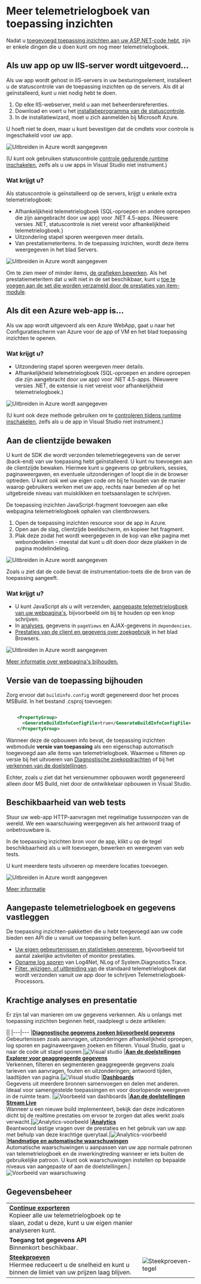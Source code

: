 <properties 
    pageTitle="Kneepjes van toepassing inzichten | Microsoft Azure" 
    description="Na het aan de slag met de toepassing inzichten, als volgt een overzicht van de functies die u kunt verkennen." 
    services="application-insights" 
    documentationCenter=".net"
    authors="alancameronwills" 
    manager="douge"/>

<tags 
    ms.service="application-insights" 
    ms.workload="tbd" 
    ms.tgt_pltfrm="ibiza" 
    ms.devlang="na" 
    ms.topic="article" 
    ms.date="10/27/2016" 
    ms.author="awills"/>

# <a name="more-telemetry-from-application-insights"></a>Meer telemetrielogboek van toepassing inzichten

Nadat u [toegevoegd toepassing inzichten aan uw ASP.NET-code hebt](app-insights-asp-net.md), zijn er enkele dingen die u doen kunt om nog meer telemetrielogboek. 

## <a name="if-your-app-runs-on-your-iis-server-"></a>Als uw app op uw IIS-server wordt uitgevoerd...

Als uw app wordt gehost in IIS-servers in uw besturingselement, installeert u de statuscontrole van de toepassing inzichten op de servers. Als dit al geïnstalleerd, kunt u niet nodig hebt te doen.

1. Op elke IIS-webserver, meld u aan met beheerdersreferenties.
2. Download en voert u het [installatieprogramma van de statuscontrole](http://go.microsoft.com/fwlink/?LinkId=506648).
3. In de installatiewizard, moet u zich aanmelden bij Microsoft Azure.

U hoeft niet te doen, maar u kunt bevestigen dat de cmdlets voor controle is ingeschakeld voor uw app.

![Uitbreiden in Azure wordt aangegeven](./media/app-insights-asp-net-more/025.png)

(U kunt ook gebruiken statuscontrole [controle gedurende runtime inschakelen](app-insights-monitor-performance-live-website-now.md), zelfs als u uw apps in Visual Studio niet instrument.)

### <a name="what-do-you-get"></a>Wat krijgt u?

Als statuscontrole is geïnstalleerd op de servers, krijgt u enkele extra telemetrielogboek:

* Afhankelijkheid telemetrielogboek (SQL-oproepen en andere oproepen die zijn aangebracht door uw app) voor .NET 4.5-apps. (Nieuwere versies .NET, statuscontrole is niet vereist voor afhankelijkheid telemetrielogboek.) 
* Uitzondering stapel sporen weergeven meer details.
* Van prestatiemeteritems. In de toepassing inzichten, wordt deze items weergegeven in het blad Servers. 

![Uitbreiden in Azure wordt aangegeven](./media/app-insights-asp-net-more/070.png)

Om te zien meer of minder items, [de grafieken bewerken](app-insights-metrics-explorer.md). Als het prestatiemeteritem dat u wilt niet in de set beschikbaar, kunt u [toe te voegen aan de set die worden verzameld door de prestaties van item-module](app-insights-performance-counters.md).

## <a name="if-its-an-azure-web-app-"></a>Als dit een Azure web-app is...

Als uw app wordt uitgevoerd als een Azure WebApp, gaat u naar het Configuratiescherm van Azure voor de app of VM en het blad toepassing inzichten te openen. 

### <a name="what-do-you-get"></a>Wat krijgt u?

* Uitzondering stapel sporen weergeven meer details.
* Afhankelijkheid telemetrielogboek (SQL-oproepen en andere oproepen die zijn aangebracht door uw app) voor .NET 4.5-apps. (Nieuwere versies .NET, de extensie is niet vereist voor afhankelijkheid telemetrielogboek.) 

![Uitbreiden in Azure wordt aangegeven](./media/app-insights-asp-net-more/080.png)

(U kunt ook deze methode gebruiken om te [controleren tijdens runtime inschakelen](app-insights-monitor-performance-live-website-now.md), zelfs als u de app in Visual Studio niet instrument.)

## <a name="client-side-monitoring"></a>Aan de clientzijde bewaken

U kunt de SDK die wordt verzonden telemetriegegevens van de server (back-end) van uw toepassing hebt geïnstalleerd. U kunt nu toevoegen aan de clientzijde bewaken. Hiermee kunt u gegevens op gebruikers, sessies, paginaweergaven, en eventuele uitzonderingen of loopt die in de browser optreden. U kunt ook wel uw eigen code om bij te houden van de manier waarop gebruikers werken met uw app, rechts naar beneden af op het uitgebreide niveau van muisklikken en toetsaanslagen te schrijven.

De toepassing inzichten JavaScript-fragment toevoegen aan elke webpagina telemetrielogboek ophalen van clientbrowsers.

1. Open de toepassing inzichten resource voor de app in Azure.
2. Open aan de slag, clientzijde beeldscherm, en kopieer het fragment.
3. Plak deze zodat het wordt weergegeven in de kop van elke pagina met webonderdelen - meestal dat kunt u dit doen door deze plakken in de pagina modelindeling.

![Uitbreiden in Azure wordt aangegeven](./media/app-insights-asp-net-more/100.png)

Zoals u ziet dat de code bevat de instrumentation-toets die de bron van de toepassing aangeeft.

### <a name="what-do-you-get"></a>Wat krijgt u?

* U kunt JavaScript als u wilt verzenden, [aangepaste telemetrielogboek van uw webpagina's](app-insights-api-custom-events-metrics.md), bijvoorbeeld om bij te houden op een knop schrijven.
* In [analyses](app-insights-analytics.md), gegevens in `pageViews` en AJAX-gegevens in `dependencies`. 
* [Prestaties van de client en gegevens over zoekgebruik](app-insights-javascript.md) in het blad Browsers.

![Uitbreiden in Azure wordt aangegeven](./media/app-insights-asp-net-more/090.png)


[Meer informatie over webpagina's bijhouden.](app-insights-web-track-usage.md)



## <a name="track-application-version"></a>Versie van de toepassing bijhouden

Zorg ervoor dat `buildinfo.config` wordt gegenereerd door het proces MSBuild. In het bestand .csproj toevoegen:  

```XML

    <PropertyGroup>
      <GenerateBuildInfoConfigFile>true</GenerateBuildInfoConfigFile>    <IncludeServerNameInBuildInfo>true</IncludeServerNameInBuildInfo>
    </PropertyGroup> 
```

Wanneer deze de opbouwen info bevat, de toepassing inzichten webmodule **versie van toepassing** als een eigenschap automatisch toegevoegd aan alle items van telemetrielogboek. Waarmee u filteren op versie bij het uitvoeren van [Diagnostische zoekopdrachten](app-insights-diagnostic-search.md) of bij het [verkennen van de doelstellingen](app-insights-metrics-explorer.md). 

Echter, zoals u ziet dat het versienummer opbouwen wordt gegenereerd alleen door MS Build, niet door de ontwikkelaar opbouwen in Visual Studio.


## <a name="availability-web-tests"></a>Beschikbaarheid van web tests

Stuur uw web-app HTTP-aanvragen met regelmatige tussenpozen van de wereld. We een waarschuwing weergegeven als het antwoord traag of onbetrouwbare is.

In de toepassing inzichten bron voor de app, klikt u op de tegel beschikbaarheid als u wilt toevoegen, bewerken en weergeven van web tests.

U kunt meerdere tests uitvoeren op meerdere locaties toevoegen.

![Uitbreiden in Azure wordt aangegeven](./media/app-insights-asp-net-more/110.png)

[Meer informatie](app-insights-monitor-web-app-availability.md)

## <a name="custom-telemetry-and-logging"></a>Aangepaste telemetrielogboek en gegevens vastleggen

De toepassing inzichten-pakketten die u hebt toegevoegd aan uw code bieden een API die u vanuit uw toepassing bellen kunt.

* [Uw eigen gebeurtenissen en statistieken genereren](app-insights-api-custom-events-metrics.md), bijvoorbeeld tot aantal zakelijke activiteiten of monitor prestaties.
* [Opname log sporen](app-insights-asp-net-trace-logs.md) van Log4Net, NLog of System.Diagnostics.Trace.
* [Filter, wijzigen, of uitbreiding van](app-insights-api-filtering-sampling.md) de standaard telemetrielogboek dat wordt verzonden vanuit uw app door te schrijven Telemetrielogboek-Processors. 


## <a name="powerful-analysis-and-presentation"></a>Krachtige analyses en presentatie

Er zijn tal van manieren om uw gegevens verkennen. Als u onlangs met toepassing inzichten beginnen hebt, raadpleegt u deze artikelen:

||
|---|---
|[**Diagnostische gegevens zoeken bijvoorbeeld gegevens**](app-insights-visual-studio.md)<br/>Gebeurtenissen zoals aanvragen, uitzonderingen afhankelijkheid oproepen, log sporen en paginaweergaven zoeken en filteren. Visual Studio, gaat u naar de code uit stapel sporen.|![Visual studio](./media/app-insights-asp-net-more/61.png)
|[**Aan de doelstellingen Explorer voor geaggregeerde gegevens**](app-insights-metrics-explorer.md)<br/>Verkennen, filteren en segmenteren geaggregeerde gegevens zoals tarieven van aanvragen, fouten en uitzonderingen; antwoord tijden, laadtijden van pagina.|![Visual studio](./media/app-insights-asp-net-more/060.png)
|[**Dashboards**](app-insights-dashboards.md#dashboards)<br/>Gegevens uit meerdere bronnen samenvoegen en delen met anderen. Ideaal voor samengestelde toepassingen en voor doorlopende weergeven in de ruimte team.  |![Voorbeeld van dashboards](./media/app-insights-asp-net-more/62.png)
|[**Aan de doelstellingen Stream Live**](app-insights-metrics-explorer.md#live-metrics-stream)<br/>Wanneer u een nieuwe build implementeert, bekijk dan deze indicatoren dicht bij de realtime prestaties om ervoor te zorgen dat alles werkt zoals verwacht.|![Analytics-voorbeeld](./media/app-insights-asp-net-more/050.png)
|[**Analytics**](app-insights-analytics.md)<br/>Beantwoord lastige vragen over de prestaties en het gebruik van uw app met behulp van deze krachtige querytaal.|![Analytics-voorbeeld](./media/app-insights-asp-net-more/010.png)
|[**Handmatige en automatische waarschuwingen**](app-insights-alerts.md)<br/>Automatische waarschuwingen u aanpassen van uw app normale patronen van telemetrielogboek en de inwerkingtreding wanneer er iets buiten de gebruikelijke patroon. U kunt ook waarschuwingen instellen op bepaalde niveaus van aangepaste of aan de doelstellingen.|![Voorbeeld van waarschuwing](./media/app-insights-asp-net-more/020.png)

## <a name="data-management"></a>Gegevensbeheer

|||
|---|---|
|[**Continue exporteren**](app-insights-export-telemetry.md)<br/>Kopieer alle uw telemetrielogboek op te slaan, zodat u deze, kunt u uw eigen manier analyseren kunt.|
|**Toegang tot gegevens API**<br/>Binnenkort beschikbaar.|
|[**Steekproeven**](app-insights-sampling.md)<br/>Hiermee reduceert u de snelheid en kunt u binnen de limiet van uw prijzen laag blijven.|![Steekproeven-tegel](./media/app-insights-asp-net-more/030.png)